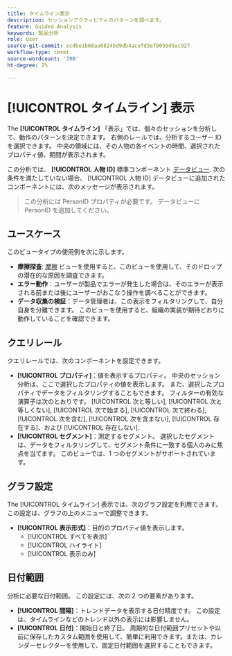 ```yaml
---
title: タイムライン表示
description: セッションアクティビティのパターンを調べます。
feature: Guided Analysis
keywords: 製品分析
role: User
source-git-commit: ecdbe1b68aa0824bd9db4acefd3ef9059d9ac927
workflow-type: tm+mt
source-wordcount: '390'
ht-degree: 2%

---
```


# [!UICONTROL タイムライン] 表示

The **[!UICONTROL タイムライン]** 「表示」では、個々のセッションを分析して、動作のパターンを決定できます。 右側のレールでは、分析するユーザー ID を選択できます。 中央の領域には、その人物の各イベントの時間、選択されたプロパティ値、期間が表示されます。

この分析では、 **[!UICONTROL 人物 ID]** 標準コンポーネント [データビュー](/help/data-views/component-reference.md#optional). 次の条件を満たしていない場合、 [!UICONTROL 人物 ID] データビューに追加されたコンポーネントには、次のメッセージが表示されます。

> この分析には PersonID プロパティが必要です。 データビューに PersonID を追加してください。

## ユースケース

このビュータイプの使用例を次に示します。

* **摩擦探査**: [摩擦](friction.md) ビューを使用すると、このビューを使用して、そのドロップの潜在的な原因を調査できます。
* **エラー動作**：ユーザーが製品でエラーが発生した場合は、そのエラーが表示される前または後にユーザーがおこなう操作を調べることができます。
* **データ収集の検証**：データ管理者は、この表示をフィルタリングして、自分自身を分離できます。 このビューを使用すると、組織の実装が期待どおりに動作していることを確認できます。

## クエリレール

クエリレールでは、次のコンポーネントを設定できます。

* **[!UICONTROL プロパティ]**：値を表示するプロパティ。 中央のセッション分析は、ここで選択したプロパティの値を表示します。 また、選択したプロパティでデータをフィルタリングすることもできます。 フィルターの有効な演算子は次のとおりです。 [!UICONTROL 次と等しい], [!UICONTROL 次と等しくない], [!UICONTROL 次で始まる], [!UICONTROL 次で終わる], [!UICONTROL 次を含む], [!UICONTROL 次を含まない], [!UICONTROL 存在する]、および [!UICONTROL 存在しない].
* **[!UICONTROL セグメント]**：測定するセグメント。 選択したセグメントは、データをフィルタリングして、セグメント条件に一致する個人のみに焦点を当てます。 このビューでは、1 つのセグメントがサポートされています。

## グラフ設定

The [!UICONTROL タイムライン] 表示では、次のグラフ設定を利用できます。この設定は、グラフの上のメニューで調整できます。

* **[!UICONTROL 表示形式]**：目的のプロパティ値を表示します。
   * [!UICONTROL すべてを表示]
   * [!UICONTROL ハイライト]
   * [!UICONTROL 表示のみ]

## 日付範囲

分析に必要な日付範囲。 この設定には、次の 2 つの要素があります。

* **[!UICONTROL 間隔]**：トレンドデータを表示する日付精度です。 この設定は、タイムラインなどのトレンド以外の表示には影響しません。
* **[!UICONTROL 日付]**：開始日と終了日。 周期的な日付範囲プリセットや以前に保存したカスタム範囲を使用して、簡単に利用できます。または、カレンダーセレクターを使用して、固定日付範囲を選択することもできます。

